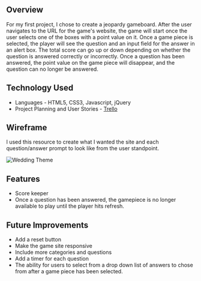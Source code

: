 ## Overview

For my first project, I chose to create a jeopardy gameboard. After the user navigates to the URL for the game's website, the game will start once the user selects one of the boxes with a point value on it.  Once a game piece is selected, the player will see the question and an input field for the answer in an alert box.  The total score can go up or down depending on whether the question is answered correctly or incorrectly.  Once a question has been answered, the point value on the game piece will disappear, and the question can no longer be answered.


## Technology Used

* Languages - HTML5, CSS3, Javascript, jQuery
* Project Planning and User Stories  - [Trello](https://trello.com/b/J5TmVQe1/jeopardy-game-workflow)

## Wireframe

I used this resource to create what I wanted the site and each question/answer prompt to look like from the user standpoint.

![Wedding Theme](https://github.com/SupriyaY/Project-1---WDI13/blob/master/Project1-Jeopardy/Wireframe%20.png)

## Features

* Score keeper
* Once a question has been answered, the gamepiece is no longer available to play until the player hits refresh.

## Future Improvements

* Add a reset button
* Make the game site responsive
* Include more categories and questions
* Add a timer for each question
* The ability for users to select from a drop down list of answers to chose from after a game piece has been selected.
